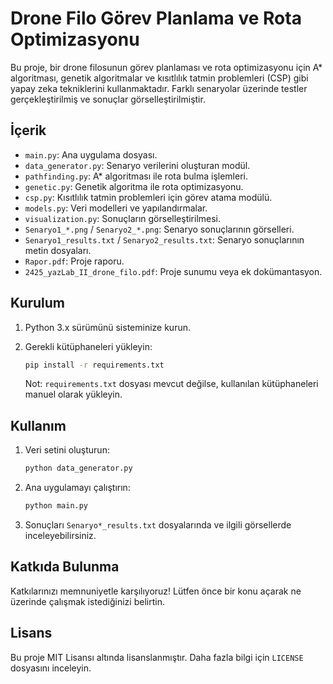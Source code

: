 # Drone Filo Görev Planlama ve Rota Optimizasyonu

Bu proje, bir drone filosunun görev planlaması ve rota optimizasyonu için A* algoritması, genetik algoritmalar ve kısıtlılık tatmin problemleri (CSP) gibi yapay zeka tekniklerini kullanmaktadır.
Farklı senaryolar üzerinde testler gerçekleştirilmiş ve sonuçlar görselleştirilmiştir.

## İçerik

- `main.py`: Ana uygulama dosyası.
- `data_generator.py`: Senaryo verilerini oluşturan modül.
- `pathfinding.py`: A* algoritması ile rota bulma işlemleri.
- `genetic.py`: Genetik algoritma ile rota optimizasyonu.
- `csp.py`: Kısıtlılık tatmin problemleri için görev atama modülü.
- `models.py`: Veri modelleri ve yapılandırmalar.
- `visualization.py`: Sonuçların görselleştirilmesi.
- `Senaryo1_*.png` / `Senaryo2_*.png`: Senaryo sonuçlarının görselleri.
- `Senaryo1_results.txt` / `Senaryo2_results.txt`: Senaryo sonuçlarının metin dosyaları.
- `Rapor.pdf`: Proje raporu.
- `2425_yazLab_II_drone_filo.pdf`: Proje sunumu veya ek dokümantasyon.

## Kurulum

1. Python 3.x sürümünü sisteminize kurun.
2. Gerekli kütüphaneleri yükleyin:

   ```bash
   pip install -r requirements.txt
   ```

   Not: `requirements.txt` dosyası mevcut değilse, kullanılan kütüphaneleri manuel olarak yükleyin.

## Kullanım

1. Veri setini oluşturun:

   ```bash
   python data_generator.py
   ```

2. Ana uygulamayı çalıştırın:

   ```bash
   python main.py
   ```

3. Sonuçları `Senaryo*_results.txt` dosyalarında ve ilgili görsellerde inceleyebilirsiniz.

## Katkıda Bulunma

Katkılarınızı memnuniyetle karşılıyoruz! Lütfen önce bir konu açarak ne üzerinde çalışmak istediğinizi belirtin.

## Lisans

Bu proje MIT Lisansı altında lisanslanmıştır. Daha fazla bilgi için `LICENSE` dosyasını inceleyin.
